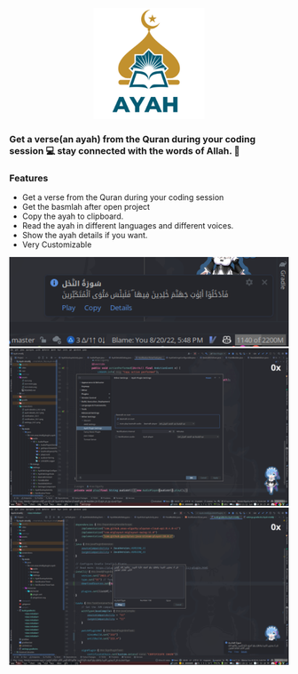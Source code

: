 <p align="center">
    <img width="200" src="./assets/icon.svg"  alt="ayah icon"/>
</p>

### Get a verse(an ayah) from the Quran during your coding session 💻 stay connected with the words of Allah. 🤍

### Features
- Get a verse from the Quran during your coding session 
- Get the basmlah after open project
- Copy the ayah to clipboard.
- Read the ayah in different languages and different voices.
- Show the ayah details if you want.
- Very Customizable

![notification](./screenshots/notification_0.0.1.png)
![settings](./screenshots/settings_0.0.3.png)
![ayah details](./screenshots/ayah-details_0.0.1.png)
